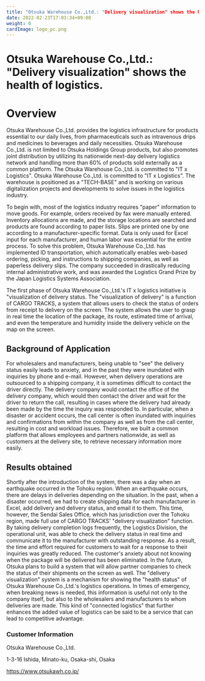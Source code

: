 ```yaml
---
title: "Otsuka Warehouse Co.,Ltd.: "Delivery visualization" shows the health of logistics."
date: 2022-02-23T17:03:34+09:00
weight: 0
cardImage: logo_pc.png
---
```



# Otsuka Warehouse Co.,Ltd.: "Delivery visualization" shows the health of logistics.

# Overview
Otsuka Warehouse Co.,Ltd. provides the logistics infrastructure for products essential to our daily lives, from pharmaceuticals such as intravenous drips and medicines to beverages and daily necessities. Otsuka Warehouse Co.,Ltd. is not limited to Otsuka Holdings Group products, but also promotes joint distribution by utilizing its nationwide next-day delivery logistics network and handling more than 60% of products sold externally as a common platform. The Otsuka Warehouse Co.,Ltd. is committed to "IT x Logistics".
Otsuka Warehouse Co.,Ltd. is committed to "IT x Logistics". The warehouse is positioned as a "TECH-BASE" and is working on various digitalization projects and developments to solve issues in the logistics industry.

To begin with, most of the logistics industry requires "paper" information to move goods. For example, orders received by fax were manually entered. Inventory allocations are made, and the storage locations are searched and products are found according to paper lists. Slips are printed one by one according to a manufacturer-specific format. Data is only used for Excel input for each manufacturer, and human labor was essential for the entire process. To solve this problem, Otsuka Warehouse Co.,Ltd. has implemented ID transportation, which automatically enables web-based ordering, picking, and instructions to shipping companies, as well as paperless delivery slips. The company succeeded in drastically reducing internal administrative work, and was awarded the Logistics Grand Prize by the Japan Logistics Systems Association.

The first phase of Otsuka Warehouse Co.,Ltd.'s IT x logistics initiative is "visualization of delivery status. The "visualization of delivery" is a function of CARGO TRACKS, a system that allows users to check the status of orders from receipt to delivery on the screen. The system allows the user to grasp in real time the location of the package, its route, estimated time of arrival, and even the temperature and humidity inside the delivery vehicle on the map on the screen.

## Background of Application
For wholesalers and manufacturers, being unable to "see" the delivery status easily leads to anxiety, and in the past they were inundated with inquiries by phone and e-mail. However, when delivery operations are outsourced to a shipping company, it is sometimes difficult to contact the driver directly. The delivery company would contact the office of the delivery company, which would then contact the driver and wait for the driver to return the call, resulting in cases where the delivery had already been made by the time the inquiry was responded to. In particular, when a disaster or accident occurs, the call center is often inundated with inquiries and confirmations from within the company as well as from the call center, resulting in cost and workload issues. Therefore, we built a common platform that allows employees and partners nationwide, as well as customers at the delivery site, to retrieve necessary information more easily.

## Results obtained
Shortly after the introduction of the system, there was a day when an earthquake occurred in the Tohoku region. When an earthquake occurs, there are delays in deliveries depending on the situation. In the past, when a disaster occurred, we had to create shipping data for each manufacturer in Excel, add delivery and delivery status, and email it to them. This time, however, the Sendai Sales Office, which has jurisdiction over the Tohoku region, made full use of CARGO TRACKS' "delivery visualization" function. By taking delivery completion logs frequently, the Logistics Division, the operational unit, was able to check the delivery status in real time and communicate it to the manufacturer with outstanding response. As a result, the time and effort required for customers to wait for a response to their inquiries was greatly reduced. The customer's anxiety about not knowing when the package will be delivered has been eliminated. In the future, Otsuka plans to build a system that will allow partner companies to check the status of their shipments on the screen as well.
The "delivery visualization" system is a mechanism for showing the "health status" of Otsuka Warehouse Co.,Ltd.'s logistics operations. In times of emergency, when breaking news is needed, this information is useful not only to the company itself, but also to the wholesalers and manufacturers to whom deliveries are made. This kind of "connected logistics" that further enhances the added value of logistics can be said to be a service that can lead to competitive advantage.

### Customer Information
Otsuka Warehouse Co.,Ltd.  

1-3-16 Ishida, Minato-ku, Osaka-shi, Osaka 
 
https://www.otsukawh.co.jp/